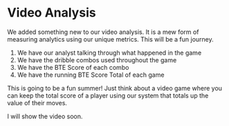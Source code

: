 # Video Analysis 

We added something new to our video analysis. It is a mew form of measuring analytics using our unique metrics. This will be a fun journey.

1. We have our analyst talking through what happened in the game
2. We have the dribble combos used throughout the game 
3. We have the BTE Score of each combo 
4. We have the running BTE Score Total of each game

This is going to be a fun summer! Just think about a video game where you can keep the total score of a player using our system that totals up the value of their moves. 

I will show the video soon. 
